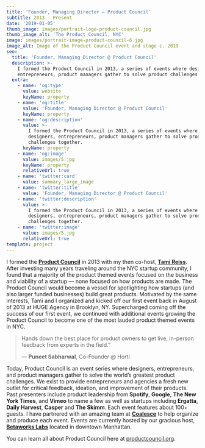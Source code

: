 ```yaml
---
title: 'Founder, Managing Director — Product Council'
subtitle: 2013 - Present
date: '2019-01-05'
thumb_image: images/portrait-logo-product-council.jpg
thumb_image_alt: 'The Product Council, NYC'
image: images/portrait-image-product-council-6.jpg
image_alt: Image of the Product Council event and stage c. 2019
seo:
  title: 'Founder, Managing Director @ Product Council'
  description: >-
    I formed the Product Council in 2013, a series of events where designers,
    entrepreneurs, product managers gather to solve product challenges together.
  extra:
    - name: 'og:type'
      value: website
      keyName: property
    - name: 'og:title'
      value: 'Founder, Managing Director @ Product Council'
      keyName: property
    - name: 'og:description'
      value: >-
        I formed the Product Council in 2013, a series of events where
        designers, entrepreneurs, product managers gather to solve product
        challenges together.
      keyName: property
    - name: 'og:image'
      value: images/5.jpg
      keyName: property
      relativeUrl: true
    - name: 'twitter:card'
      value: summary_large_image
    - name: 'twitter:title'
      value: 'Founder, Managing Director @ Product Council'
    - name: 'twitter:description'
      value: >-
        I formed the Product Council in 2013, a series of events where
        designers, entrepreneurs, product managers gather to solve product
        challenges together.
    - name: 'twitter:image'
      value: images/5.jpg
      relativeUrl: true
template: project
---
```

I formed the [**Product Council**](https://productcouncil.org/) in 2013 with my then co-host, [**Tami Reiss**](https://www.linkedin.com/in/tamireiss/). After investing many years traveling around the NYC startup community, I found that a majority of the product themed events focused on the business and viability of a startup — none focused on how products are made. The Product Council would become a vessel for spotlighting how startups (and also larger funded businesses) build great products. Motivated by the same interests, Tami and I organized and kicked off our first event back in August of 2013 at HUGE Agency in Brooklyn, NY. Supercharged coming off the success of our first event, we continued with additional events growing the Product Council to become one of the most lauded product themed events in NYC.

> Hands down the best place for product owners to get live, in-person feedback from experts in the field.”
>
> — **Puneet Sabharwal**, Co-Founder @ Horti

Today, Product Council is an event series where designers, entrepreneurs, and product managers gather to solve the world’s greatest product challenges. We exist to provide entrepreneurs and agencies a fresh new outlet for critical feedback, ideation, and improvement of their products. Past presenters include product leadership from **Spotify**, **Google**, **The New York Times**, and **Vimeo** to name a few as well as startups including **Ergatta**, **Daily Harvest**, **Casper** and **The Skimm**. Each event features about 100+ guests. I have partnered with an amazing team at [**Coalesce**](https://coalesce.nyc/) to help organize and produce each event. Events are currently hosted by our gracious host, [**Betaworks Labs**](https://www.betaworks.com/) located in downtown Manhattan.

You can learn all about Product Council here at [productcouncil.org](https://productcouncil.org/).

